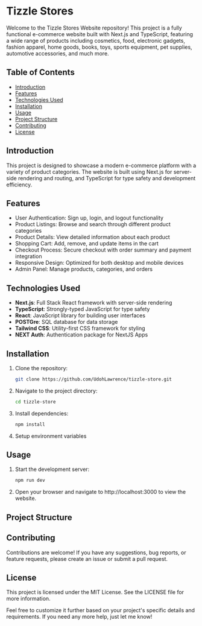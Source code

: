 # Tizzle Stores

Welcome to the Tizzle Stores Website repository! This project is a fully functional e-commerce website built with Next.js and TypeScript, featuring a wide range of products including cosmetics, food, electronic gadgets, fashion apparel, home goods, books, toys, sports equipment, pet supplies, automotive accessories, and much more.

## Table of Contents

- [Introduction](#introduction)
- [Features](#features)
- [Technologies Used](#technologies-used)
- [Installation](#installation)
- [Usage](#usage)
- [Project Structure](#project-structure)
- [Contributing](#contributing)
- [License](#license)

## Introduction

This project is designed to showcase a modern e-commerce platform with a variety of product categories. The website is built using Next.js for server-side rendering and routing, and TypeScript for type safety and development efficiency.

## Features

- User Authentication: Sign up, login, and logout functionality
- Product Listings: Browse and search through different product categories
- Product Details: View detailed information about each product
- Shopping Cart: Add, remove, and update items in the cart
- Checkout Process: Secure checkout with order summary and payment integration
- Responsive Design: Optimized for both desktop and mobile devices
- Admin Panel: Manage products, categories, and orders

## Technologies Used

- **Next.js**: Full Stack React framework with server-side rendering
- **TypeScript**: Strongly-typed JavaScript for type safety
- **React**: JavaScript library for building user interfaces
- **POSTGre**: SQL database for data storage
- **Tailwind CSS**: Utility-first CSS framework for styling
- **NEXT Auth**: Authentication package for NextJS Apps

## Installation

1. Clone the repository:

   ```bash
   git clone https://github.com/UdohLawrence/tizzle-store.git

2. Navigate to the project directory:

   ```bash
   cd tizzle-store


3. Install dependencies:
   ```bash
   npm install

4. Setup environment variables


## Usage

1. Start the development server:
   ```bash
   npm run dev

2. Open your browser and navigate to http://localhost:3000 to view the website.

## Project Structure

## Contributing
Contributions are welcome! If you have any suggestions, bug reports, or feature requests, please create an issue or submit a pull request.

## License
This project is licensed under the MIT License. See the LICENSE file for more information.

Feel free to customize it further based on your project's specific details and requirements. If you need any more help, just let me know!
